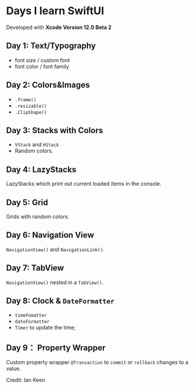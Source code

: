 # Days I learn SwiftUI

Developed with **Xcode Version 12.0 Beta 2**

## Day 1: Text/Typography

- font size / custom font
- font color / font family

## Day 2: Colors&Images

- `.frame()`
- `.resizable()`
- `.ClipShape()`

## Day 3: Stacks with Colors

- `VStack` and `HStack`
- Random colors.

## Day 4: LazyStacks
LazyStacks which print out current loaded  items in the console.

## Day 5: Grid
Grids with random colors.

## Day 6: Navigation View

`NavigationView()` and `NavigationLink()`.

## Day 7: TabView

`NavigationView()` nested in a `TabView()`.

## Day 8: Clock & `DateFormatter`

- `timeFomatter`
- `dateFormatter`
- `Timer` to update the time;

## Day 9： Property Wrapper

Custom property wrapper `@Transaction` to `commit` or `rollback` changes to a value.

Credit: Ian Keen